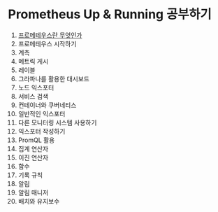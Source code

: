 # Prometheus Up & Running 공부하기

01. [프로메테우스란 무엇인가](./01-what-is-prometheus/01-what-is-prometheus.md)
3.  프로메테우스 시작하기
4.  계측
5.  메트릭 게시
6.  레이블
7.  그라파나를 활용한 대시보드
8.  노드 익스포터
9.  서비스 검색
10. 컨테이너와 쿠버네티스
11. 일반적인 익스포터
12. 다른 모니터링 시스템 사용하기
13. 익스포터 작성하기
14. PromQL 활용
15. 집계 연산자
16. 이진 연산자
17. 함수
18. 기록 규칙
19. 알림
20. 알림 매니저
21. 배치와 유지보수
